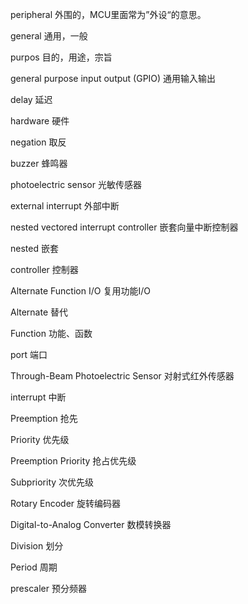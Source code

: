 peripheral 	外围的，MCU里面常为”外设“的意思。

general 	通用，一般

purpos 	目的，用途，宗旨

general purpose input output (GPIO)  	通用输入输出

delay	 延迟

hardware 	硬件

negation 	取反

buzzer 	蜂鸣器

photoelectric sensor 	光敏传感器

external interrupt 	外部中断

nested vectored interrupt controller 	嵌套向量中断控制器

nested	 	嵌套

controller 	控制器

 Alternate Function I/O	复用功能I/O

Alternate 	替代

Function	功能、函数

port	端口

Through-Beam Photoelectric Sensor 	对射式红外传感器

interrupt	中断

Preemption	 抢先

Priority	优先级

Preemption Priority	 抢占优先级

Subpriority	次优先级

Rotary Encoder 旋转编码器

Digital-to-Analog Converter 数模转换器

Division 	划分

Period	周期 

prescaler	预分频器